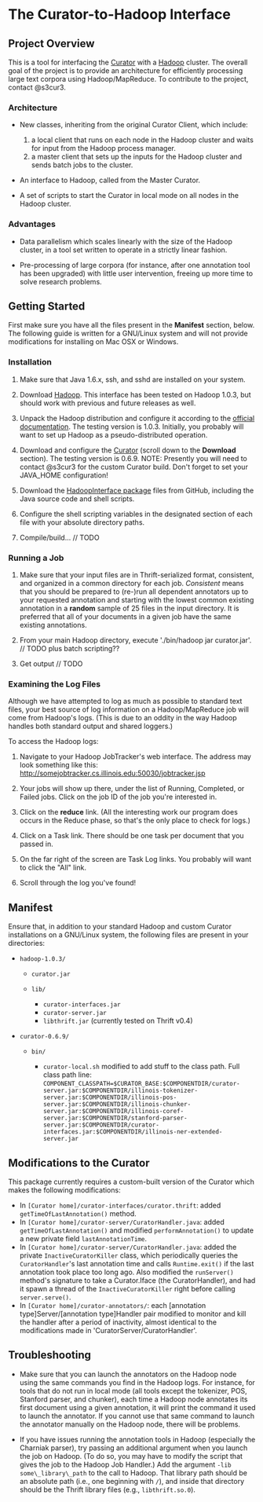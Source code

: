 <!-- -*-Markdown-*- -->

The Curator-to-Hadoop Interface
========================================

Project Overview
----------------------------------------

This is a tool for interfacing the [Curator](http://cogcomp.cs.illinois.edu/trac/wiki/Curator) with a [Hadoop](http://hadoop.apache.org/) cluster. The overall goal of the project is to provide an architecture for efficiently processing large text corpora using Hadoop/MapReduce. To contribute to the project, contact @s3cur3.

### Architecture ###

* New classes, inheriting from the original Curator Client, which include:  
    1. a local client that runs on each node in the Hadoop cluster and waits for input from the Hadoop process manager.
    2. a master client that sets up the inputs for the Hadoop cluster and sends batch jobs to the cluster.
	
* An interface to Hadoop, called from the Master Curator.

* A set of scripts to start the Curator in local mode on all nodes in the Hadoop cluster.

### Advantages ###

* Data parallelism which scales linearly with the size of the Hadoop cluster, in a tool set written to operate in a strictly linear fashion.

* Pre-processing of large corpora (for instance, after one annotation tool has been upgraded) with little user intervention, freeing up more time to solve research problems.

Getting Started
----------------------------------------

First make sure you have all the files present in the **Manifest** section, below. The following guide is written for a GNU/Linux system and will not provide modifications for installing on Mac OSX or Windows.

### Installation ###

1. Make sure that Java 1.6.x, ssh, and sshd are installed on your system.

2. Download [Hadoop](http://hadoop.apache.org/common/releases.html). This interface has been tested on Hadoop 1.0.3, but should work with previous and future releases as well.

3. Unpack the Hadoop distribution and configure it according to the [official documentation](http://hadoop.apache.org/common/docs/r1.0.3/single_node_setup.html#Prepare+to+Start+the+Hadoop+Cluster). The testing version is 1.0.3. Initially, you probably will want to set up Hadoop as a pseudo-distributed operation.

4. Download and configure the [Curator](http://cogcomp.cs.illinois.edu/trac/wiki/Curator) (scroll down to the **Download** section). The testing version is 0.6.9. NOTE: Presently you will need to contact @s3cur3 for the custom Curator build. Don't forget to set your JAVA_HOME configuration!

5. Download the [HadoopInterface package](https://github.com/ILCogCompCuratorToHadoop/CuratorHadoopInterface) files from GitHub, including the Java source code and shell scripts.

6. Configure the shell scripting variables in the designated section of each file with your absolute directory paths.

7. Compile/build... // TODO

### Running a Job ###

1. Make sure that your input files are in Thrift-serialized format, consistent, and organized in a common directory for each job. *Consistent* means that you should be prepared to (re-)run all dependent annotators up to your requested annotation and starting with the lowest common existing annotation in a **random** sample of 25 files in the input directory. It is preferred that all of your documents in a given job have the same existing annotations.

2. From your main Hadoop directory, execute './bin/hadoop jar curator.jar'. // TODO plus batch scripting??

3. Get output // TODO

### Examining the Log Files ###

Although we have attempted to log as much as possible to standard text files, your best source of log information on a Hadoop/MapReduce job will come from Hadoop's logs. (This is due to an oddity in the way Hadoop handles both standard output and shared loggers.) 

To access the Hadoop logs:

1. Navigate to your Hadoop JobTracker's web interface. The address may look something like this: http://somejobtracker.cs.illinois.edu:50030/jobtracker.jsp

2. Your jobs will show up there, under the list of Running, Completed, or Failed jobs. Click on the job ID of the job you're interested in.

3. Click on the **reduce** link. (All the interesting work our program does occurs in the Reduce phase, so that's the only place to check for logs.)

4. Click on a Task link. There should be one task per document that you passed in.

5. On the far right of the screen are Task Log links. You probably will want to click the "All" link.

6. Scroll through the log you've found!

Manifest
----------------------------------------

Ensure that, in addition to your standard Hadoop and custom Curator installations on a GNU/Linux system, the following files are present in your directories:

* `hadoop-1.0.3/`

    * `curator.jar`
    * `lib/`

        * `curator-interfaces.jar`
        * `curator-server.jar`
        * `libthrift.jar` (currently tested on Thrift v0.4)

* `curator-0.6.9/`

    * `bin/`

         * `curator-local.sh` modified to add stuff to the class path. Full class path line: `COMPONENT_CLASSPATH=$CURATOR_BASE:$COMPONENTDIR/curator-server.jar:$COMPONENTDIR/illinois-tokenizer-server.jar:$COMPONENTDIR/illinois-pos-server.jar:$COMPONENTDIR/illinois-chunker-server.jar:$COMPONENTDIR/illinois-coref-server.jar:$COMPONENTDIR/stanford-parser-server.jar:$COMPONENTDIR/curator-interfaces.jar:$COMPONENTDIR/illinois-ner-extended-server.jar`

Modifications to the Curator
----------------------------------------

This package currently requires a custom-built version of the Curator which makes the following modifications:

* In `[Curator home]/curator-interfaces/curator.thrift`: added `getTimeOfLastAnnotation()` method.
* In `[Curator home]/curator-server/CuratorHandler.java`: added `getTimeOfLastAnnotation()` and modified `performAnnotation()` to update a new private field `lastAnnotationTime`.
* In `[Curator home]/curator-server/CuratorHandler.java`: added the private `InactiveCuratorKiller` class, which periodically queries the `CuratorHandler`'s last annotation time and calls `Runtime.exit()` if the last annotation took place too long ago. Also modified the `runServer()` method's signature to take a
  Curator.Iface (the CuratorHandler), and had it spawn a thread of the `InactiveCuratorKiller` right before calling `server.serve()`.
* In `[Curator home]/curator-annotators/`: each [annotation type]Server/[annotation type]Handler pair modified to monitor and kill the handler after a period of inactivity, almost identical to the modifications made in 'CuratorServer/CuratorHandler'.
 
Troubleshooting
----------------------------------------

* Make sure that you can launch the annotators on the Hadoop node using the same commands you find in the Hadoop logs. For instance, for tools that do not run in local mode (all tools except the tokenizer, POS, Stanford parser, and chunker), each time a Hadoop node annotates its first document using a given annotation, it will print the command it used to launch the annotator. If you cannot use that same command to launch the annotator manually on the Hadoop node, there will be problems.

* If you have issues running the annotation tools in Hadoop (especially the Charniak parser), try passing an additional argument when you launch the job on Hadoop. (To do so, you may have to modify the script that gives the job to the Hadoop Job Handler.) Add the argument `-lib some\_library\_path` to the call to Hadoop. That library path should be an absolute path (i.e., one beginning with `/`), and inside that directory should be the Thrift library files (e.g., `libthrift.so.0`).
